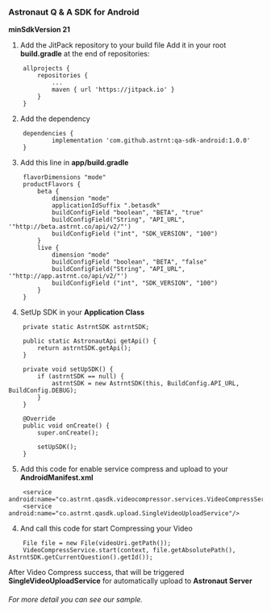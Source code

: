 ### Astronaut Q & A SDK for Android

**minSdkVersion 21**
1. Add the JitPack repository to your build file
Add it in your root **build.gradle** at the end of repositories:
```
	allprojects {
		repositories {
			...
			maven { url 'https://jitpack.io' }
		}
	}
```
2. Add the dependency
```
	dependencies {
	        implementation 'com.github.astrnt:qa-sdk-android:1.0.0'
	}
```

3. Add this line in **app/build.gradle**
```
    flavorDimensions "mode"
    productFlavors {
        beta {
            dimension "mode"
            applicationIdSuffix ".betasdk"
            buildConfigField "boolean", "BETA", "true"
            buildConfigField("String", "API_URL", '"http://beta.astrnt.co/api/v2/"')
            buildConfigField ("int", "SDK_VERSION", "100")
        }
        live {
            dimension "mode"
            buildConfigField "boolean", "BETA", "false"
            buildConfigField("String", "API_URL", '"http://app.astrnt.co/api/v2/"')
            buildConfigField ("int", "SDK_VERSION", "100")
        }
    }
```

4. SetUp SDK in your **Application Class**
```
    private static AstrntSDK astrntSDK;

    public static AstronautApi getApi() {
        return astrntSDK.getApi();
    }

    private void setUpSDK() {
        if (astrntSDK == null) {
            astrntSDK = new AstrntSDK(this, BuildConfig.API_URL, BuildConfig.DEBUG);
        }
    }

    @Override
    public void onCreate() {
        super.onCreate();

        setUpSDK();
    }
```

5. Add this code for enable service compress and upload to your **AndroidManifest.xml**
```
    <service android:name="co.astrnt.qasdk.videocompressor.services.VideoCompressService"/>
    <service android:name="co.astrnt.qasdk.upload.SingleVideoUploadService"/>
```

4. And call this code for start Compressing your Video
```
    File file = new File(videoUri.getPath());
    VideoCompressService.start(context, file.getAbsolutePath(), AstrntSDK.getCurrentQuestion().getId());
```

After Video Compress success, that will be triggered **SingleVideoUploadService** for automatically upload to **Astronaut Server**

###### For more detail you can see our sample.

